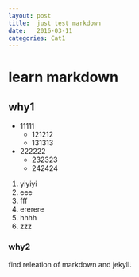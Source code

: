```yaml
---
layout: post
title:  just test markdown
date:   2016-03-11
categories: Cat1
---
```


# learn markdown

## why1

* 11111
  * 121212
  * 131313
* 222222
  * 232323
  * 242424
  

1. yiyiyi
  1. eee
  2. fff
2.  ererere
  1. hhhh
  2. zzz


### why2
find releation of markdown and jekyll.
